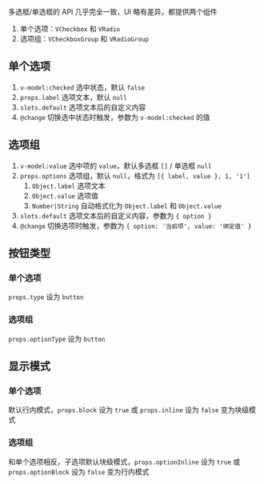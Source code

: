 多选框/单选框的 API 几乎完全一致，UI 略有差异，都提供两个组件

1. 单个选项：`VCheckbox` 和 `VRadio`
2. 选项组：`VCheckboxGroup` 和 `VRadioGroup`

## 单个选项

1. `v-model:checked` 选中状态，默认 `false`
2. `props.label` 选项文本，默认 `null`
3. `slots.default` 选项文本后的自定义内容
4. `@change` 切换选中状态时触发，参数为 `v-model:checked` 的值

<preview path="@doc/component/checkbox/demos/option.vue"></preview>

## 选项组

1. `v-model:value` 选中项的 `value`，默认多选框 `[]` / 单选框 `null`
2. `props.options` 选项组，默认 `null`，格式为 `[{ label, value }, 1, '1']`
   1. `Object.label` 选项文本
   2. `Object.value` 选项值
   3. `Number|String` 自动格式化为 `Object.label` 和 `Object.value`
3. `slots.default` 选项文本后的自定义内容，参数为 `{ option }`
4. `@change` 切换选项时触发，参数为 `{ option: '当前项', value: '绑定值' }`

<preview path="@doc/component/checkbox/demos/group.vue"></preview>

## 按钮类型

### 单个选项

`props.type` 设为 `button`

<preview path="@doc/component/checkbox/demos/option-type.vue"></preview>

### 选项组

`props.optionType` 设为 `button`

<preview path="@doc/component/checkbox/demos/group-type.vue"></preview>

## 显示模式

### 单个选项

默认行内模式，`props.block` 设为 `true` 或 `props.inline` 设为 `false` 变为块级模式

<preview path="@doc/component/checkbox/demos/option-display.vue"></preview>

### 选项组

和单个选项相反，子选项默认块级模式，`props.optionInline` 设为 `true` 或 `props.optionBlock` 设为 `false` 变为行内模式

<preview path="@doc/component/checkbox/demos/group-display.vue"></preview>
